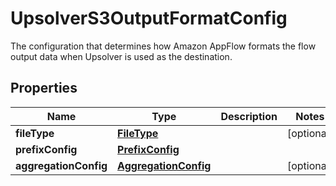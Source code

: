 

# UpsolverS3OutputFormatConfig

 The configuration that determines how Amazon AppFlow formats the flow output data when Upsolver is used as the destination. 

## Properties

| Name | Type | Description | Notes |
|------------ | ------------- | ------------- | -------------|
|**fileType** | [**FileType**](FileType.md) |  |  [optional] |
|**prefixConfig** | [**PrefixConfig**](PrefixConfig.md) |  |  |
|**aggregationConfig** | [**AggregationConfig**](AggregationConfig.md) |  |  [optional] |



